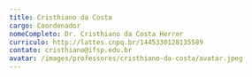 ```yaml
---
title: Cristhiano da Costa
cargo: Coordenador
nomeCompleto: Dr. Cristhiano da Costa Herrer
curriculo: http://lattes.cnpq.br/1445330128135589
contato: cristhiano@ifsp.edu.br
avatar: /images/professores/cristhiano-da-costa/avatar.jpeg
---
```

